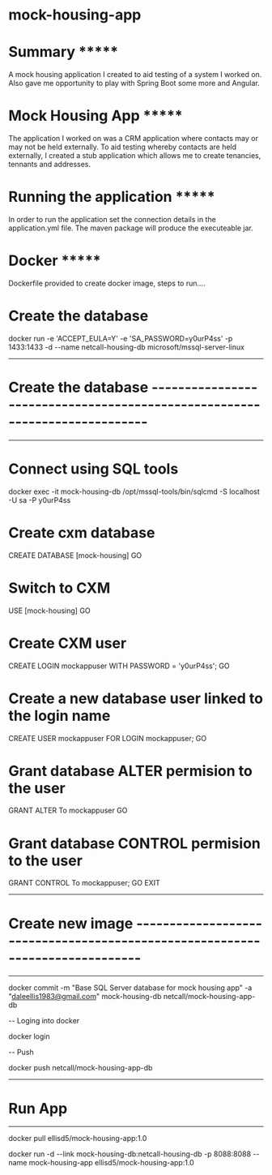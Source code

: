 # mock-housing-app

# Summary *****
A mock housing application I created to aid testing of a system I worked on. Also gave me opportunity to play with Spring Boot some more and Angular.

# Mock Housing App *****
The application I worked on was a CRM application where contacts may or may not be held externally. To aid testing whereby contacts are held externally, I created a stub application which allows me to create tenancies, tennants and addresses.

# Running the application *****
In order to run the application set the connection details in the application.yml file. The maven package will produce the executeable jar.

# Docker *****
Dockerfile provided to create docker image, steps to run....

# Create the database
docker run -e 'ACCEPT_EULA=Y' -e 'SA_PASSWORD=y0urP4ss' -p 1433:1433 -d --name netcall-housing-db microsoft/mssql-server-linux

-------------------------------------------------------------------------------------------------
# Create the database ---------------------------------------------------------------------------
-------------------------------------------------------------------------------------------------

# Connect using SQL tools
docker exec -it mock-housing-db /opt/mssql-tools/bin/sqlcmd -S localhost -U sa -P y0urP4ss

# Create cxm database
CREATE DATABASE [mock-housing]
GO

# Switch to CXM
USE [mock-housing]
GO

# Create CXM user
CREATE LOGIN mockappuser WITH PASSWORD = 'y0urP4ss';
GO

# Create a new database user linked to the login name
CREATE USER mockappuser FOR LOGIN mockappuser;
GO

# Grant database ALTER permision to the user
GRANT ALTER To mockappuser
GO

# Grant database CONTROL permision to the user
GRANT CONTROL To mockappuser;
GO
EXIT

-------------------------------------------------------------------------------------------------
# Create new image -----------------------------------------------------------------------------
-------------------------------------------------------------------------------------------------
docker commit -m "Base SQL Server database for mock housing app" -a "daleellis1983@gmail.com" mock-housing-db netcall/mock-housing-app-db

-- Loging into docker

docker login

-- Push

docker push netcall/mock-housing-app-db

-------------------------------------------------------------------------------------------------
# Run App
-------------------------------------------------------------------------------------------------
docker pull ellisd5/mock-housing-app:1.0

docker run -d --link mock-housing-db:netcall-housing-db -p 8088:8088 --name mock-housing-app ellisd5/mock-housing-app:1.0
